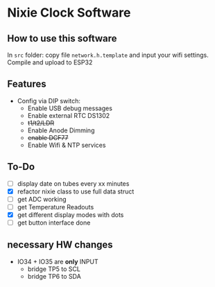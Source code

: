 # Nixie Clock Software

## How to use this software

In `src` folder:
copy file `network.h.template` and input your wifi settings. 
Compile and upload to ESP32

## Features

- Config via DIP switch:
  - Enable USB debug messages
  - Enable external RTC DS1302
  - ~~t1/t2/LDR~~
  - Enable Anode Dimming
  - ~~enable DCF77~~
  - Enable Wifi & NTP services

## To-Do

- [ ] display date on tubes every xx minutes
- [x] refactor nixie class to use full data struct
- [ ] get ADC working
- [ ] get Temperature Readouts
- [x] get different display modes with dots
- [ ] get button interface done

## necessary HW changes

- IO34 + IO35 are **only** INPUT
    - bridge TP5 to SCL
    - bridge TP6 to SDA